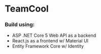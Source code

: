 # TeamCool
### Build using:
* ASP .NET Core 5 Web API as a backend
* React.js as a frontend w/ Material UI
* Entity Framework Core w/ Identity
